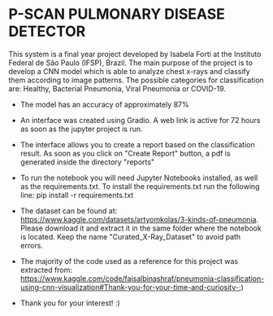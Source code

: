 # P-SCAN PULMONARY DISEASE DETECTOR

This system is a final year project developed by Isabela Forti at the Instituto Federal de São Paulo (IFSP), Brazil.
The main purpose of the project is to develop a CNN model which is able to analyze chest x-rays and classify them according to image patterns. The possible categories for classification are: Healthy, Bacterial Pneumonia, Viral Pneumonia or COVID-19.

- The model has an accuracy of approximately 87%

- An interface was created using Gradio. A web link is active for 72 hours as soon as the jupyter project is run. 

- The interface allows you to create a report based on the classification result. As soon as you click on "Create Report" button, a pdf is generated inside the directory "reports"

- To run the notebook you will need Jupyter Notebooks installed, as well as the requirements.txt. To install the requirements.txt run the following line: pip install -r requirements.txt

- The dataset can be found at: https://www.kaggle.com/datasets/artyomkolas/3-kinds-of-pneumonia. Please download it and extract it in the same folder where the notebook is located. Keep the name "Curated_X-Ray_Dataset" to avoid path errors.

- The majority of the code used as a reference for this project was extracted from: https://www.kaggle.com/code/faisalbinashraf/pneumonia-classification-using-cnn-visualization#Thank-you-for-your-time-and-curiosity-;)

- Thank you for your interest! :)
